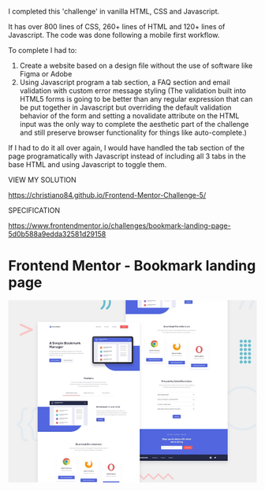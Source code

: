 I completed this 'challenge' in vanilla HTML, CSS and Javascript.

It has over 800 lines of CSS, 260+ lines of HTML and 120+ lines of Javascript. The code was done following a mobile first workflow.

To complete I had to:

1. Create a website based on a design file without the use of software like Figma or Adobe 
2. Using Javascript program a tab section, a FAQ section and email validation with custom error message styling (The validation built
into HTML5 forms is going to be better than any regular expression that can be put together in Javascript but overriding the default validation behavior of the form and setting a novalidate attribute on the HTML input was the only way to complete the aesthetic part of the challenge and still preserve browser functionality for things like auto-complete.)

If I had to do it all over again, I would have handled the tab section of the page programatically with Javascript instead of including 
all 3 tabs in the base HTML and using Javascript to toggle them. 

VIEW MY SOLUTION

https://christiano84.github.io/Frontend-Mentor-Challenge-5/

SPECIFICATION

https://www.frontendmentor.io/challenges/bookmark-landing-page-5d0b588a9edda32581d29158

# Frontend Mentor - Bookmark landing page

![Design preview for the Bookmark landing page coding challenge](./design/desktop-preview.jpg)

